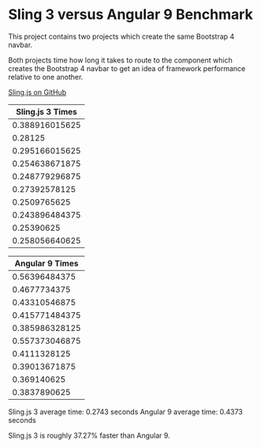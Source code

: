 # Sling 3 versus Angular 9 Benchmark

This project contains two projects which create the same Bootstrap 4 navbar. 

Both projects time how long it takes to route to the component which creates the Bootstrap 4 navbar to get an idea of framework performance relative to one another.

[Sling.js on GitHub](https://github.com/puckowski/Sling.js)

| Sling.js 3 Times |
| ---------------- |
| 0.388916015625   |
| 0.28125          | 
| 0.295166015625   |
| 0.254638671875   |
| 0.248779296875   |
| 0.27392578125    |
| 0.2509765625     |
| 0.243896484375   |
| 0.25390625       |
| 0.258056640625   |

| Angular 9 Times  |
| ---------------- |
| 0.56396484375    |
| 0.4677734375     |
| 0.43310546875    |
| 0.415771484375   |
| 0.385986328125   |
| 0.557373046875   |
| 0.4111328125     |
| 0.39013671875    |
| 0.369140625      |
| 0.3837890625     |

Sling.js 3 average time: 0.2743 seconds
Angular 9 average time: 0.4373 seconds

Sling.js 3 is roughly 37.27% faster than Angular 9.
